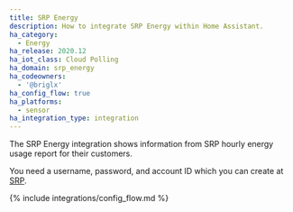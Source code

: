 ```yaml
---
title: SRP Energy
description: How to integrate SRP Energy within Home Assistant.
ha_category:
  - Energy
ha_release: 2020.12
ha_iot_class: Cloud Polling
ha_domain: srp_energy
ha_codeowners:
  - '@briglx'
ha_config_flow: true
ha_platforms:
  - sensor
ha_integration_type: integration
---
```


The SRP Energy integration shows information from SRP hourly energy usage report for their customers.

You need a username, password, and account ID which you can create at [SRP](https://www.srpnet.com).

{% include integrations/config_flow.md %}
